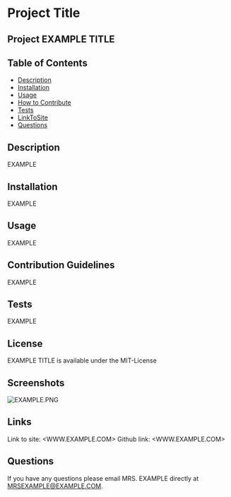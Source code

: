 # Project Title
## Project EXAMPLE TITLE

## Table of Contents 

* [Description](#description)
* [Installation](#installation)
* [Usage](#usage)
* [How to Contribute](#how-to-contribute) 
* [Tests](#tests)
* [LinkToSite](#LinkToSite)
* [Questions](#questions)

## Description
EXAMPLE

## Installation
EXAMPLE

## Usage
EXAMPLE

## Contribution Guidelines
EXAMPLE

## Tests
EXAMPLE

## License
EXAMPLE TITLE is available under the MIT-License
    
## Screenshots
![EXAMPLE.PNG](EXAMPLE.PNG)

## Links
Link to site: <WWW.EXAMPLE.COM>
Github link: <WWW.EXAMPLE.COM>

## Questions
If you have any questions please email MRS. EXAMPLE directly at MRSEXAMPLE@EXAMPLE.COM.
    